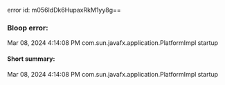 error id: m056IdDk6HupaxRkM1yy8g==
### Bloop error:

Mar 08, 2024 4:14:08 PM com.sun.javafx.application.PlatformImpl startup
#### Short summary: 

Mar 08, 2024 4:14:08 PM com.sun.javafx.application.PlatformImpl startup
